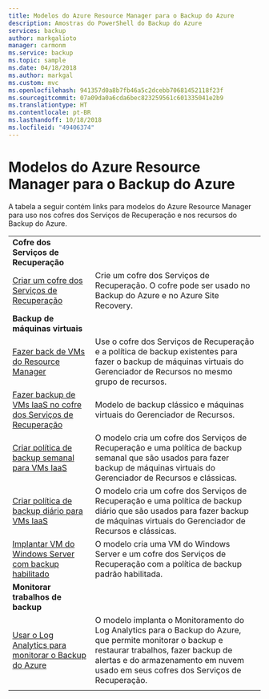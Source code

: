 ```yaml
---
title: Modelos do Azure Resource Manager para o Backup do Azure
description: Amostras do PowerShell do Backup do Azure
services: backup
author: markgalioto
manager: carmonm
ms.service: backup
ms.topic: sample
ms.date: 04/18/2018
ms.author: markgal
ms.custom: mvc
ms.openlocfilehash: 941357d0a8b7fb46a5c2dcebb70681452118f23f
ms.sourcegitcommit: 07a09da0a6cda6bec823259561c601335041e2b9
ms.translationtype: HT
ms.contentlocale: pt-BR
ms.lasthandoff: 10/18/2018
ms.locfileid: "49406374"
---
```

# <a name="azure-resource-manager-templates-for-azure-backup"></a>Modelos do Azure Resource Manager para o Backup do Azure

A tabela a seguir contém links para modelos do Azure Resource Manager para uso nos cofres dos Serviços de Recuperação e nos recursos do Backup do Azure.

|   |   |
|---|---|
|**Cofre dos Serviços de Recuperação** | |
| [Criar um cofre dos Serviços de Recuperação](https://github.com/Azure/azure-quickstart-templates/tree/master/101-recovery-services-vault-create)| Crie um cofre dos Serviços de Recuperação. O cofre pode ser usado no Backup do Azure e no Azure Site Recovery. |
|**Backup de máquinas virtuais**| |
| [Fazer back de VMs do Resource Manager](https://github.com/Azure/azure-quickstart-templates/tree/master/101-recovery-services-backup-vms) | Use o cofre dos Serviços de Recuperação e a política de backup existentes para fazer o backup de máquinas virtuais do Gerenciador de Recursos no mesmo grupo de recursos.|
| [Fazer backup de VMs IaaS no cofre dos Serviços de Recuperação](https://github.com/Azure/azure-quickstart-templates/tree/master/201-recovery-services-backup-classic-resource-manager-vms) | Modelo de backup clássico e máquinas virtuais do Gerenciador de Recursos. |
| [Criar política de backup semanal para VMs IaaS](https://github.com/Azure/azure-quickstart-templates/tree/master/101-recovery-services-weekly-backup-policy-create) | O modelo cria um cofre dos Serviços de Recuperação e uma política de backup semanal que são usados para fazer backup de máquinas virtuais do Gerenciador de Recursos e clássicas.|
| [Criar política de backup diário para VMs IaaS](https://github.com/Azure/azure-quickstart-templates/tree/master/101-recovery-services-daily-backup-policy-create) | O modelo cria um cofre dos Serviços de Recuperação e uma política de backup diário que são usados para fazer backup de máquinas virtuais do Gerenciador de Recursos e clássicas.|
| [Implantar VM do Windows Server com backup habilitado](https://github.com/Azure/azure-quickstart-templates/tree/master/101-recovery-services-create-vm-and-configure-backup) | O modelo cria uma VM do Windows Server e um cofre dos Serviços de Recuperação com a política de backup padrão habilitada.|
|**Monitorar trabalhos de backup** |  |
| [Usar o Log Analytics para monitorar o Backup do Azure](https://github.com/Azure/azure-quickstart-templates/tree/master/101-backup-oms-monitoring) | O modelo implanta o Monitoramento do Log Analytics para o Backup do Azure, que permite monitorar o backup e restaurar trabalhos, fazer backup de alertas e do armazenamento em nuvem usado em seus cofres dos Serviços de Recuperação.|  
|   |   |

